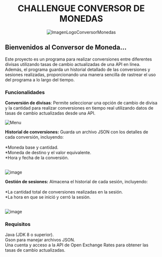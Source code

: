 <h1 align="center"> CHALLENGUE CONVERSOR DE MONEDAS </h1>

<p align="center">
  <img src="https://github.com/user-attachments/assets/d695032d-c2f0-48f2-b5a9-618fea4b015d" alt="ImagenLogoConversorMonedas">
</p>

<h2>Bienvenidos al Conversor de Moneda...</h2>

Este proyecto es un programa para realizar conversiones entre diferentes divisas utilizando tasas de cambio actualizadas de una API en línea. Además, el programa guarda un historial detallado de las conversiones y sesiones realizadas, proporcionando una manera sencilla de rastrear el uso del programa a lo largo del tiempo.

<h3>Funcionalidades</h3>

<strong>Conversión de divisas</strong>: Permite seleccionar una opción de cambio de divisa y la cantidad para realizar conversiones en tiempo real utilizando datos de tasas de cambio actualizadas desde una API.

![Menu](https://github.com/user-attachments/assets/e72080d0-1b38-4fc0-b31d-2b8b2bd1df2b)

<strong>Historial de conversiones:</strong> Guarda un archivo JSON con los detalles de cada conversión, incluyendo:<br><br>
*Moneda base y cantidad.<br>
*Moneda de destino y el valor equivalente.<br>
*Hora y fecha de la conversión.<br><br>

![image](https://github.com/user-attachments/assets/ca44c252-1ffe-46ee-b08a-012c4aea42a5)

<strong>Gestión de sesiones:</strong> Almacena el historial de cada sesión, incluyendo:<br><br>
*La cantidad total de conversiones realizadas en la sesión.<br>
*La hora en que se inició y cerró la sesión.<br><br>

![image](https://github.com/user-attachments/assets/d8c156eb-3b55-4688-9166-148980604446)

<h3>Requisitos</h3>
Java (JDK 8 o superior).<br>
Gson para manejar archivos JSON.<br>
Una cuenta y acceso a la API de Open Exchange Rates para obtener las tasas de cambio actualizadas.
